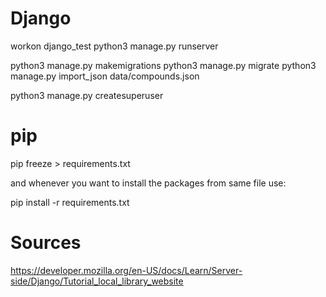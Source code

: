 # Django

workon django_test
python3 manage.py runserver

python3 manage.py makemigrations
python3 manage.py migrate
python3 manage.py import_json data/compounds.json

python3 manage.py createsuperuser



# pip

pip freeze > requirements.txt

and whenever you want to install the packages from same file use:

pip install -r requirements.txt

# Sources

https://developer.mozilla.org/en-US/docs/Learn/Server-side/Django/Tutorial_local_library_website


